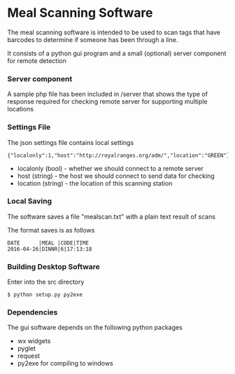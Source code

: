 # Meal Scanning Software

The meal scanning software is intended to be used to scan tags that have barcodes to determine if someone has been through a line.

It consists of a python gui program and a small (optional) server component for remote detection


### Server component 

A sample php file has been included in /server that shows the type of response required for checking remote server for supporting multiple locations


### Settings File

The json settings file contains local settings

```
{"localonly":1,"host":"http://royalranges.org/adm/","location":"GREEN"}
```

* localonly (bool) - whether we should connect to a remote server 
* host (string) - the host we should connect to send data for checking
* location (string) - the location of this scanning station

### Local Saving

The software saves a file "mealscan.txt" with a plain text result of scans

The format saves is as follows

```
DATE      |MEAL |CODE|TIME
2016-04-26|DINNR|6|17:13:18
```

### Building Desktop Software

Enter into the src directory

```
$ python setup.py py2exe
```

### Dependencies

The gui software depends on the following python packages

* wx widgets
* pyglet
* request
* py2exe for compiling to windows
